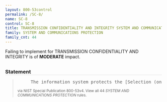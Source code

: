 ```yaml
---
layout: 800-53control
permalink: /SC-8/
name: SC-8
control: SC-8
title: TRANSMISSION CONFIDENTIALITY AND INTEGRITY SYSTEM AND COMMUNICATIONS PROTECTION
family: SYSTEM AND COMMUNICATIONS PROTECTION
family_cnt: 44
---
```

<p class="text-warning">Failing to implement for TRANSMISSION CONFIDENTIALITY AND INTEGRITY is of <b>MODERATE</b> impact.</p>

<h3 style="border-bottom:1px solid #ddd;margin:30px 0 8px 0;">Statement</h3>
<blockquote>
<pre>     The information system protects the [Selection (one or more): confidentiality; integrity] of transmitted information. 
</pre>
<p><small>via NIST Special Publication 800-53v4. View all 44 <i>SYSTEM AND COMMUNICATIONS PROTECTION</i> rules. <a href="/cce/ssg/group/$Group_id"><span class="glyphicon glyphicon-link"></span></a> </small></p>
</blockquote>

